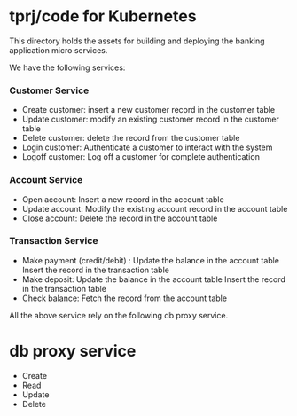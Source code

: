 # tprj/code for Kubernetes
This directory holds the assets for building and deploying the banking application micro services.

We have the following services:

### Customer Service
- Create customer: insert a new customer record in the customer table
- Update customer: modify an existing customer record in the customer table
- Delete customer: delete the record from the customer table
- Login customer: Authenticate a customer to interact with the system
- Logoff customer: Log off a customer for complete authentication
### Account Service
- Open account: Insert a new record in the account table
- Update account: Modify the existing account record in the account table
- Close account: Delete the record in the account table
### Transaction Service
- Make payment (credit/debit) : Update the balance in the account table
        	    Insert the record in the transaction table
- Make deposit:   Update the balance in the account table
                Insert the record in the transaction table
- Check balance: Fetch the record from the account table

All the above service rely on the following db proxy service.
# db proxy service
- Create
- Read
- Update
- Delete
